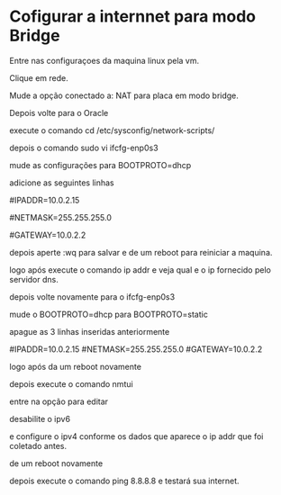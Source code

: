 #  Cofigurar a internnet para modo Bridge

Entre nas configuraçoes da maquina linux pela vm.

Clique em rede.

Mude a opção conectado a: NAT para placa em modo bridge.

Depois volte para o Oracle

execute o comando cd /etc/sysconfig/network-scripts/ 

depois o comando sudo vi ifcfg-enp0s3

mude as configurações para BOOTPROTO=dhcp

adicione as seguintes linhas 

#IPADDR=10.0.2.15

#NETMASK=255.255.255.0

#GATEWAY=10.0.2.2

depois aperte :wq para salvar e de um reboot para reiniciar a maquina.

logo após execute o comando ip addr e veja qual e o ip fornecido pelo servidor dns.

depois volte novamente para o ifcfg-enp0s3 

mude o BOOTPROTO=dhcp para BOOTPROTO=static

apague as 3 linhas inseridas anteriormente 

#IPADDR=10.0.2.15
#NETMASK=255.255.255.0
#GATEWAY=10.0.2.2

logo após da um reboot novamente

depois execute o comando nmtui

entre na opção para editar

desabilite o ipv6

e configure o ipv4 conforme os dados que aparece o ip addr que foi coletado antes.

de um reboot novamente

depois execute o comando ping 8.8.8.8 e testará sua internet.

